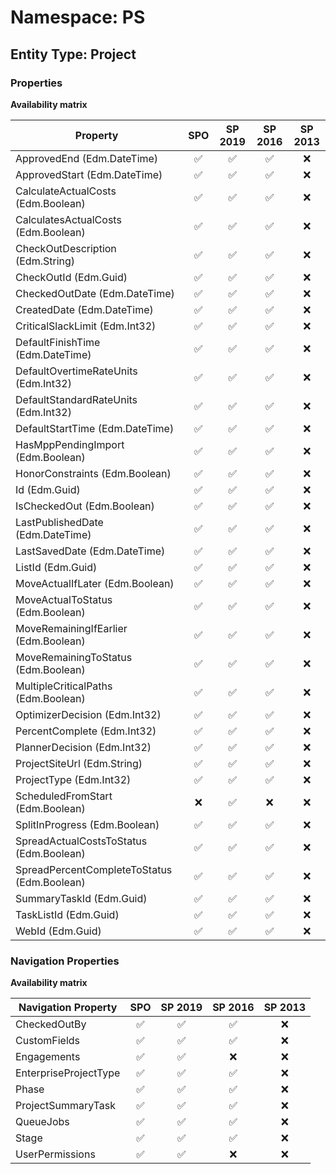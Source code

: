 # Namespace: PS

## Entity Type: Project

### Properties

**Availability matrix**

Property | SPO | SP 2019 | SP 2016 | SP 2013
----------|:---:|:-------:|:-------:|:-------:
ApprovedEnd (Edm.DateTime) | ✅ | ✅ | ✅ | ❌
ApprovedStart (Edm.DateTime) | ✅ | ✅ | ✅ | ❌
CalculateActualCosts (Edm.Boolean) | ✅ | ✅ | ✅ | ❌
CalculatesActualCosts (Edm.Boolean) | ✅ | ✅ | ✅ | ❌
CheckOutDescription (Edm.String) | ✅ | ✅ | ✅ | ❌
CheckOutId (Edm.Guid) | ✅ | ✅ | ✅ | ❌
CheckedOutDate (Edm.DateTime) | ✅ | ✅ | ✅ | ❌
CreatedDate (Edm.DateTime) | ✅ | ✅ | ✅ | ❌
CriticalSlackLimit (Edm.Int32) | ✅ | ✅ | ✅ | ❌
DefaultFinishTime (Edm.DateTime) | ✅ | ✅ | ✅ | ❌
DefaultOvertimeRateUnits (Edm.Int32) | ✅ | ✅ | ✅ | ❌
DefaultStandardRateUnits (Edm.Int32) | ✅ | ✅ | ✅ | ❌
DefaultStartTime (Edm.DateTime) | ✅ | ✅ | ✅ | ❌
HasMppPendingImport (Edm.Boolean) | ✅ | ✅ | ✅ | ❌
HonorConstraints (Edm.Boolean) | ✅ | ✅ | ✅ | ❌
Id (Edm.Guid) | ✅ | ✅ | ✅ | ❌
IsCheckedOut (Edm.Boolean) | ✅ | ✅ | ✅ | ❌
LastPublishedDate (Edm.DateTime) | ✅ | ✅ | ✅ | ❌
LastSavedDate (Edm.DateTime) | ✅ | ✅ | ✅ | ❌
ListId (Edm.Guid) | ✅ | ✅ | ✅ | ❌
MoveActualIfLater (Edm.Boolean) | ✅ | ✅ | ✅ | ❌
MoveActualToStatus (Edm.Boolean) | ✅ | ✅ | ✅ | ❌
MoveRemainingIfEarlier (Edm.Boolean) | ✅ | ✅ | ✅ | ❌
MoveRemainingToStatus (Edm.Boolean) | ✅ | ✅ | ✅ | ❌
MultipleCriticalPaths (Edm.Boolean) | ✅ | ✅ | ✅ | ❌
OptimizerDecision (Edm.Int32) | ✅ | ✅ | ✅ | ❌
PercentComplete (Edm.Int32) | ✅ | ✅ | ✅ | ❌
PlannerDecision (Edm.Int32) | ✅ | ✅ | ✅ | ❌
ProjectSiteUrl (Edm.String) | ✅ | ✅ | ✅ | ❌
ProjectType (Edm.Int32) | ✅ | ✅ | ✅ | ❌
ScheduledFromStart (Edm.Boolean) | ❌ | ✅ | ❌ | ❌
SplitInProgress (Edm.Boolean) | ✅ | ✅ | ✅ | ❌
SpreadActualCostsToStatus (Edm.Boolean) | ✅ | ✅ | ✅ | ❌
SpreadPercentCompleteToStatus (Edm.Boolean) | ✅ | ✅ | ✅ | ❌
SummaryTaskId (Edm.Guid) | ✅ | ✅ | ✅ | ❌
TaskListId (Edm.Guid) | ✅ | ✅ | ✅ | ❌
WebId (Edm.Guid) | ✅ | ✅ | ✅ | ❌

### Navigation Properties

**Availability matrix**

Navigation Property | SPO | SP 2019 | SP 2016 | SP 2013
----------|:---:|:-------:|:-------:|:-------:
CheckedOutBy | ✅ | ✅ | ✅ | ❌
CustomFields | ✅ | ✅ | ✅ | ❌
Engagements | ✅ | ✅ | ❌ | ❌
EnterpriseProjectType | ✅ | ✅ | ✅ | ❌
Phase | ✅ | ✅ | ✅ | ❌
ProjectSummaryTask | ✅ | ✅ | ✅ | ❌
QueueJobs | ✅ | ✅ | ✅ | ❌
Stage | ✅ | ✅ | ✅ | ❌
UserPermissions | ✅ | ✅ | ❌ | ❌